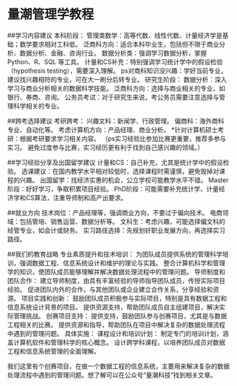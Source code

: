 # 量潮管理学教程

##学习内容建议
本科阶段：
管理类数学：高等代数、线性代数、计量经济学是基础；数学要求相对工科低。
泛商科方向：适合本科毕业生，包括但不限于商业分析、数据分析、金融、咨询行业。
数据分析类：强调学习数据分析，掌握 Python、R、SQL 等工具。
计量和CS补充：特别强调学习统计学中的假设检验（hypothesis testing），需要深入理解。
ps对商科知识没兴趣：学好当前专业，建议找兴趣相符的专业，可在大一刷分后转专业。
研究生阶段：
数据分析：深入学习与商业分析相关的数据科学技能。
泛商科方向：选择与商业相关的专业，如银行、券商、咨询。
公务员考试：对于研究生来说，考公务员需要注意选择与管理科学相关的专业。

##跨考选择建议
考研跨考：
兴趣文科：新闻学、行政管理。
偏商科：海外商科专业、自动化等。
考虑计算机方向：产品经理、商业分析。
*针对计算机硕士考研：根据考研要求学习相关内容。
（ps实习经验比参加比赛更重要，推荐多参与实习。
避免过度参与比赛，实习经历更有利于找到自己感兴趣的领域。）

##学习经验分享及出国留学建议
计量和CS：自己补充，尤其是统计学中的假设检验。
选课建议：在国内教学水平相对较低时，选择课程时需谨慎，避免毁掉对课程的兴趣。
出国留学：找经济实惠的机会，公立学校可能教学水平不错。
Master阶段：好好学习，争取积累项目经验。
PhD阶段：可能需要补充统计学、计量经济学和CS算法，注重导师制和高产出要求。

##就业方向
技术岗位：产品经理等，强调商业方向，不要过于偏向技术。
电商领域：包括管培、销售运营、数据分析等。
文科生：考虑兴趣，可能选择偏文科的经管专业，如会计或财务。
实习路径选择：先规划好职业发展方向，再选择实习路径。

##我们的教育战略
专业素质提升和技术培训：
为团队成员提供系统的管理科学培训，强调数据工程、信息系统设计和维护的理论与实践。
整合计算机科学和管理学的知识，使团队成员能够理解并解决数据处理流程中的管理问题。
导师制度和团队合作：
建立导师制度，由具有丰富经验的导师指导团队成员，传授实际项目经验。
促进团队内外的合作，与其他团队或企业建立合作关系，分享经验和资源。
项目实践和创新：
鼓励团队成员积极参与实际项目，特别是具有数据工程和信息系统设计背景的项目。
提供资源支持，帮助团队成员自主组建项目，解决实际管理挑战。
创赛项目支持：
提供支持，鼓励团队参与创赛项目，尤其是与数据工程相关的比赛。
提供资源和指导，帮助团队在项目中解决复杂的数据处理流程中遇到的管理问题。
具体实施：
课程设计和培训计划：
制定专门的培训计划，涵盖计算机软件和管理科学的核心概念。
设计跨学科课程，以培养团队成员对数据工程和信息系统管理的全面理解。

我们这里有个创赛项目，在做一个数据工程的信息系统，主要用来解决复杂的数据处理流程中遇到的管理问题。想了解可以在公众号“量潮科技”找到相关文章。
